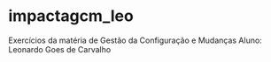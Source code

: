 # impactagcm_leo
Exercícios da matéria de Gestão da Configuração e Mudanças
Aluno: Leonardo Goes de Carvalho
